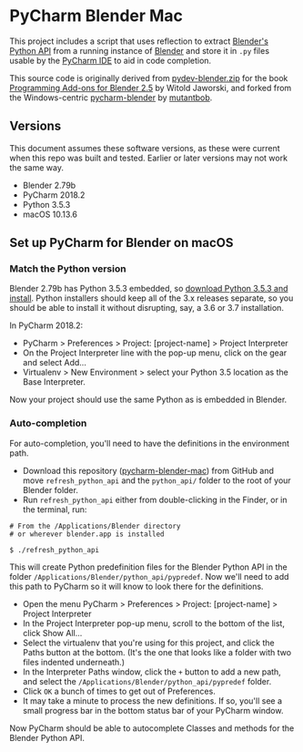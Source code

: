 # PyCharm Blender Mac

This project includes a script that uses reflection to extract [Blender's Python API](https://docs.blender.org/api/blender_python_api_2_77_0/info_overview.html) from a running instance of [Blender](https://www.blender.org/) and store it in `.py` files usable by the [PyCharm IDE](https://www.jetbrains.com/pycharm/
) to aid in code completion.

This source code is originally derived from [pydev-blender.zip](http://airplanes3d.net/downloads/pydev/pydev-blender.zip) for the book [Programming Add-ons for Blender 2.5](http://airplanes3d.net/pydev-000_e.xml) by Witold Jaworski, and forked from the Windows-centric [pycharm-blender](https://github.com/mutantbob/pycharm-blender) by [mutantbob](https://github.com/mutantbob).

## Versions

This document assumes these software versions, as these were current when this repo was built and tested. Earlier or later versions may not work the same way.

- Blender 2.79b
- PyCharm 2018.2
- Python 3.5.3
- macOS 10.13.6

## Set up PyCharm for Blender on macOS

### Match the Python version

Blender 2.79b has Python 3.5.3 embedded, so [download Python 3.5.3 and install](https://www.python.org/downloads/release/python-353/). Python installers should keep all of the 3.x releases separate, so you should be able to install it without disrupting, say, a 3.6 or 3.7 installation.

In PyCharm 2018.2:

- PyCharm > Preferences > Project: [project-name] > Project Interpreter
- On the Project Interpreter line with the pop-up menu, click on the gear and select Add…
- Virtualenv > New Environment > select your Python 3.5 location as the Base Interpreter.

Now your project should use the same Python as is embedded in Blender.

### Auto-completion

For auto-completion, you'll need to have the definitions in the environment path.

- Download this repository ([pycharm-blender-mac](https://github.com/bobtiki/pycharm-blender-mac)) from GitHub and move `refresh_python_api` and the `python_api/` folder to the root of your Blender folder.
- Run `refresh_python_api` either from double-clicking in the Finder, or in the terminal, run:

```
# From the /Applications/Blender directory
# or wherever blender.app is installed

$ ./refresh_python_api
```

This will create Python predefinition files for the Blender Python API in the folder `/Applications/Blender/python_api/pypredef`. Now we'll need to add this path to PyCharm so it will know to look there for the definitions.

- Open the menu PyCharm > Preferences > Project: [project-name] > Project Interpreter
- In the Project Interpreter pop-up menu, scroll to the bottom of the list, click Show All…
- Select the virtualenv that you're using for this project, and click the Paths button at the bottom. (It's the one that looks like a folder with two files indented underneath.)
- In the Interpreter Paths window, click the `+` button to add a new path, and select the `/Applications/Blender/python_api/pypredef` folder.
- Click `OK` a bunch of times to get out of Preferences.
- It may take a minute to process the new definitions. If so, you'll see a small progress bar in the bottom status bar of your PyCharm window.

Now PyCharm should be able to autocomplete Classes and methods for the Blender Python API.
